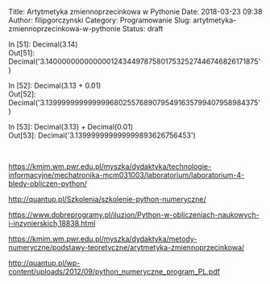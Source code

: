 Title: Artytmetyka zmiennoprzecinkowa w Pythonie
Date: 2018-03-23 09:38
Author: filipgorczynski
Category: Programowanie
Slug: artytmetyka-zmiennoprzecinkowa-w-pythonie
Status: draft

In [51]: Decimal(3.14)  
Out[51]: Decimal('3.140000000000000124344978758017532527446746826171875')

In [52]: Decimal(3.13 + 0.01)  
Out[52]: Decimal('3.13999999999999968025576890795491635799407958984375')

In [53]: Decimal(3.13) + Decimal(0.01)  
Out[53]: Decimal('3.139999999999999893626756453')

 

https://kmim.wm.pwr.edu.pl/myszka/dydaktyka/technologie-informacyjne/mechatronika-mcm031003/laboratorium/laboratorium-4-bledy-obliczen-python/

http://quantup.pl/Szkolenia/szkolenie-python-numeryczne/

https://www.dobreprogramy.pl/iluzion/Python-w-obliczeniach-naukowych-i-inzynierskich,18838.html

https://kmim.wm.pwr.edu.pl/myszka/dydaktyka/metody-numeryczne/podstawy-teoretyczne/arytmetyka-zmiennoprzecinkowa/

http://quantup.pl/wp-content/uploads/2012/09/python_numeryczne_program_PL.pdf

 
